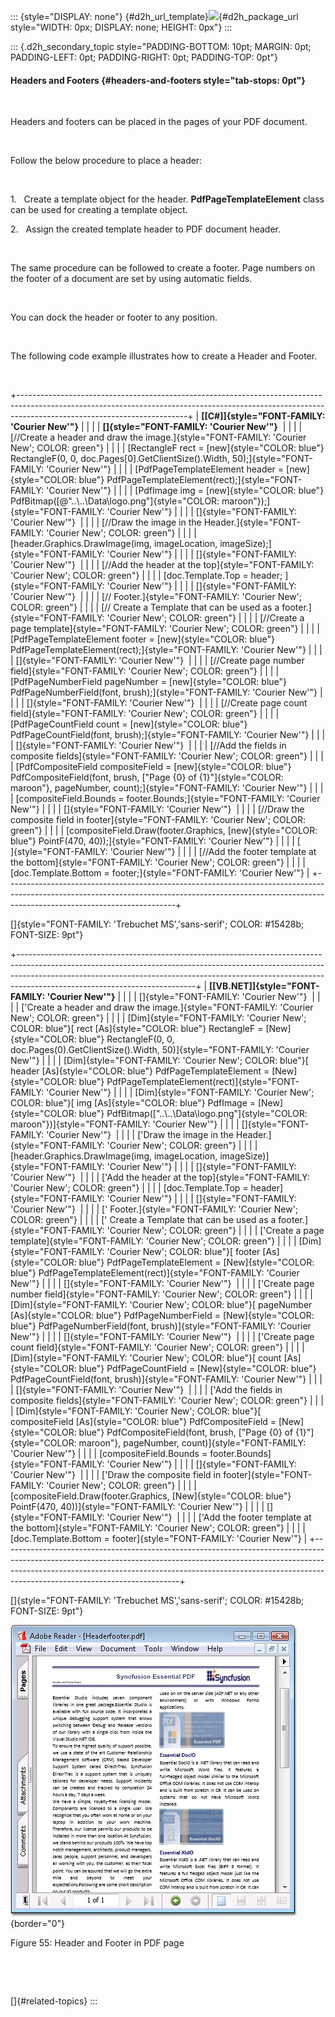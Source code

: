 ::: {style="DISPLAY: none"}
[](ms-xhelp:///?Id=d2h_url_template){#d2h_url_template}![](!package_url!){#d2h_package_url style="WIDTH: 0px; DISPLAY: none; HEIGHT: 0px"}
:::

::: {.d2h_secondary_topic style="PADDING-BOTTOM: 10pt; MARGIN: 0pt; PADDING-LEFT: 0pt; PADDING-RIGHT: 0pt; PADDING-TOP: 0pt"}
#### Headers and Footers {#headers-and-footers style="tab-stops: 0pt"}

 

Headers and footers can be placed in the pages of your PDF document.

 

Follow the below procedure to place a header:

 

1.   Create a template object for the header. **PdfPageTemplateElement** class can be used for creating a template object.

2.   Assign the created template header to PDF document header.

 

The same procedure can be followed to create a footer. Page numbers on the footer of a document are set by using automatic fields.

 

You can dock the header or footer to any position.

 

The following code example illustrates how to create a Header and Footer.

 

+------------------------------------------------------------------------------------------------------------------------------------------------------------------------------------------------------+
| **[\[C#\]]{style="FONT-FAMILY: 'Courier New'"}**                                                                                                                                                     |
|                                                                                                                                                                                                      |
| **[]{style="FONT-FAMILY: 'Courier New'"}**                                                                                                                                                           |
|                                                                                                                                                                                                      |
| [//Create a header and draw the image.]{style="FONT-FAMILY: 'Courier New'; COLOR: green"}                                                                                                            |
|                                                                                                                                                                                                      |
| [RectangleF rect = [new]{style="COLOR: blue"} RectangleF(0, 0, doc.Pages\[0\].GetClientSize().Width, 50);]{style="FONT-FAMILY: 'Courier New'"}                                                       |
|                                                                                                                                                                                                      |
| [PdfPageTemplateElement header = [new]{style="COLOR: blue"} PdfPageTemplateElement(rect);]{style="FONT-FAMILY: 'Courier New'"}                                                                       |
|                                                                                                                                                                                                      |
| [PdfImage img = [new]{style="COLOR: blue"} PdfBitmap([@\"..\\..\\Data\\logo.png\"]{style="COLOR: maroon"});]{style="FONT-FAMILY: 'Courier New'"}                                                     |
|                                                                                                                                                                                                      |
| []{style="FONT-FAMILY: 'Courier New'"}                                                                                                                                                               |
|                                                                                                                                                                                                      |
| [//Draw the image in the Header.]{style="FONT-FAMILY: 'Courier New'; COLOR: green"}                                                                                                                  |
|                                                                                                                                                                                                      |
| [header.Graphics.DrawImage(img, imageLocation, imageSize);]{style="FONT-FAMILY: 'Courier New'"}                                                                                                      |
|                                                                                                                                                                                                      |
| []{style="FONT-FAMILY: 'Courier New'"}                                                                                                                                                               |
|                                                                                                                                                                                                      |
| [//Add the header at the top]{style="FONT-FAMILY: 'Courier New'; COLOR: green"}                                                                                                                      |
|                                                                                                                                                                                                      |
| [doc.Template.Top = header; ]{style="FONT-FAMILY: 'Courier New'"}                                                                                                                                    |
|                                                                                                                                                                                                      |
| []{style="FONT-FAMILY: 'Courier New'"}                                                                                                                                                               |
|                                                                                                                                                                                                      |
| [// Footer.]{style="FONT-FAMILY: 'Courier New'; COLOR: green"}                                                                                                                                       |
|                                                                                                                                                                                                      |
| [// Create a Template that can be used as a footer.]{style="FONT-FAMILY: 'Courier New'; COLOR: green"}                                                                                               |
|                                                                                                                                                                                                      |
| [//Create a page template]{style="FONT-FAMILY: 'Courier New'; COLOR: green"}                                                                                                                         |
|                                                                                                                                                                                                      |
| [PdfPageTemplateElement footer = [new]{style="COLOR: blue"} PdfPageTemplateElement(rect);]{style="FONT-FAMILY: 'Courier New'"}                                                                       |
|                                                                                                                                                                                                      |
| []{style="FONT-FAMILY: 'Courier New'"}                                                                                                                                                               |
|                                                                                                                                                                                                      |
| [//Create page number field]{style="FONT-FAMILY: 'Courier New'; COLOR: green"}                                                                                                                       |
|                                                                                                                                                                                                      |
| [PdfPageNumberField pageNumber = [new]{style="COLOR: blue"} PdfPageNumberField(font, brush);]{style="FONT-FAMILY: 'Courier New'"}                                                                    |
|                                                                                                                                                                                                      |
| []{style="FONT-FAMILY: 'Courier New'"}                                                                                                                                                               |
|                                                                                                                                                                                                      |
| [//Create page count field]{style="FONT-FAMILY: 'Courier New'; COLOR: green"}                                                                                                                        |
|                                                                                                                                                                                                      |
| [PdfPageCountField count = [new]{style="COLOR: blue"} PdfPageCountField(font, brush);]{style="FONT-FAMILY: 'Courier New'"}                                                                           |
|                                                                                                                                                                                                      |
| []{style="FONT-FAMILY: 'Courier New'"}                                                                                                                                                               |
|                                                                                                                                                                                                      |
| [//Add the fields in composite fields]{style="FONT-FAMILY: 'Courier New'; COLOR: green"}                                                                                                             |
|                                                                                                                                                                                                      |
| [PdfCompositeField compositeField = [new]{style="COLOR: blue"} PdfCompositeField(font, brush, [\"Page {0} of {1}\"]{style="COLOR: maroon"}, pageNumber, count);]{style="FONT-FAMILY: 'Courier New'"} |
|                                                                                                                                                                                                      |
| [compositeField.Bounds = footer.Bounds;]{style="FONT-FAMILY: 'Courier New'"}                                                                                                                         |
|                                                                                                                                                                                                      |
| []{style="FONT-FAMILY: 'Courier New'"}                                                                                                                                                               |
|                                                                                                                                                                                                      |
| [//Draw the composite field in footer]{style="FONT-FAMILY: 'Courier New'; COLOR: green"}                                                                                                             |
|                                                                                                                                                                                                      |
| [compositeField.Draw(footer.Graphics, [new]{style="COLOR: blue"} PointF(470, 40));]{style="FONT-FAMILY: 'Courier New'"}                                                                              |
|                                                                                                                                                                                                      |
| [           ]{style="FONT-FAMILY: 'Courier New'"}                                                                                                                                                    |
|                                                                                                                                                                                                      |
| [//Add the footer template at the bottom]{style="FONT-FAMILY: 'Courier New'; COLOR: green"}                                                                                                          |
|                                                                                                                                                                                                      |
| [doc.Template.Bottom = footer;]{style="FONT-FAMILY: 'Courier New'"}                                                                                                                                  |
+------------------------------------------------------------------------------------------------------------------------------------------------------------------------------------------------------+

[]{style="FONT-FAMILY: 'Trebuchet MS','sans-serif'; COLOR: #15428b; FONT-SIZE: 9pt"} 

+--------------------------------------------------------------------------------------------------------------------------------------------------------------------------------------------------------------------------------------------------------------------------------------+
| **[\[VB.NET\]]{style="FONT-FAMILY: 'Courier New'"}**                                                                                                                                                                                                                                 |
|                                                                                                                                                                                                                                                                                      |
| []{style="FONT-FAMILY: 'Courier New'"}                                                                                                                                                                                                                                               |
|                                                                                                                                                                                                                                                                                      |
| [\'Create a header and draw the image.]{style="FONT-FAMILY: 'Courier New'; COLOR: green"}                                                                                                                                                                                            |
|                                                                                                                                                                                                                                                                                      |
| [Dim]{style="FONT-FAMILY: 'Courier New'; COLOR: blue"}[ rect [As]{style="COLOR: blue"} RectangleF = [New]{style="COLOR: blue"} RectangleF(0, 0, doc.Pages(0).GetClientSize().Width, 50)]{style="FONT-FAMILY: 'Courier New'"}                                                         |
|                                                                                                                                                                                                                                                                                      |
| [Dim]{style="FONT-FAMILY: 'Courier New'; COLOR: blue"}[ header [As]{style="COLOR: blue"} PdfPageTemplateElement = [New]{style="COLOR: blue"} PdfPageTemplateElement(rect)]{style="FONT-FAMILY: 'Courier New'"}                                                                       |
|                                                                                                                                                                                                                                                                                      |
| [Dim]{style="FONT-FAMILY: 'Courier New'; COLOR: blue"}[ img [As]{style="COLOR: blue"} PdfImage = [New]{style="COLOR: blue"} PdfBitmap([\"..\\..\\Data\\logo.png\"]{style="COLOR: maroon"})]{style="FONT-FAMILY: 'Courier New'"}                                                      |
|                                                                                                                                                                                                                                                                                      |
| []{style="FONT-FAMILY: 'Courier New'"}                                                                                                                                                                                                                                               |
|                                                                                                                                                                                                                                                                                      |
| [\'Draw the image in the Header.]{style="FONT-FAMILY: 'Courier New'; COLOR: green"}                                                                                                                                                                                                  |
|                                                                                                                                                                                                                                                                                      |
| [header.Graphics.DrawImage(img, imageLocation, imageSize)]{style="FONT-FAMILY: 'Courier New'"}                                                                                                                                                                                       |
|                                                                                                                                                                                                                                                                                      |
| []{style="FONT-FAMILY: 'Courier New'"}                                                                                                                                                                                                                                               |
|                                                                                                                                                                                                                                                                                      |
| [\'Add the header at the top]{style="FONT-FAMILY: 'Courier New'; COLOR: green"}                                                                                                                                                                                                      |
|                                                                                                                                                                                                                                                                                      |
| [doc.Template.Top = header]{style="FONT-FAMILY: 'Courier New'"}                                                                                                                                                                                                                      |
|                                                                                                                                                                                                                                                                                      |
| []{style="FONT-FAMILY: 'Courier New'"}                                                                                                                                                                                                                                               |
|                                                                                                                                                                                                                                                                                      |
| [\' Footer.]{style="FONT-FAMILY: 'Courier New'; COLOR: green"}                                                                                                                                                                                                                       |
|                                                                                                                                                                                                                                                                                      |
| [\' Create a Template that can be used as a footer.]{style="FONT-FAMILY: 'Courier New'; COLOR: green"}                                                                                                                                                                               |
|                                                                                                                                                                                                                                                                                      |
| [\'Create a page template]{style="FONT-FAMILY: 'Courier New'; COLOR: green"}                                                                                                                                                                                                         |
|                                                                                                                                                                                                                                                                                      |
| [Dim]{style="FONT-FAMILY: 'Courier New'; COLOR: blue"}[ footer [As]{style="COLOR: blue"} PdfPageTemplateElement = [New]{style="COLOR: blue"} PdfPageTemplateElement(rect)]{style="FONT-FAMILY: 'Courier New'"}                                                                       |
|                                                                                                                                                                                                                                                                                      |
| []{style="FONT-FAMILY: 'Courier New'"}                                                                                                                                                                                                                                               |
|                                                                                                                                                                                                                                                                                      |
| [\'Create page number field]{style="FONT-FAMILY: 'Courier New'; COLOR: green"}                                                                                                                                                                                                       |
|                                                                                                                                                                                                                                                                                      |
| [Dim]{style="FONT-FAMILY: 'Courier New'; COLOR: blue"}[ pageNumber [As]{style="COLOR: blue"} PdfPageNumberField = [New]{style="COLOR: blue"} PdfPageNumberField(font, brush)]{style="FONT-FAMILY: 'Courier New'"}                                                                    |
|                                                                                                                                                                                                                                                                                      |
| []{style="FONT-FAMILY: 'Courier New'"}                                                                                                                                                                                                                                               |
|                                                                                                                                                                                                                                                                                      |
| [\'Create page count field]{style="FONT-FAMILY: 'Courier New'; COLOR: green"}                                                                                                                                                                                                        |
|                                                                                                                                                                                                                                                                                      |
| [Dim]{style="FONT-FAMILY: 'Courier New'; COLOR: blue"}[ count [As]{style="COLOR: blue"} PdfPageCountField = [New]{style="COLOR: blue"} PdfPageCountField(font, brush)]{style="FONT-FAMILY: 'Courier New'"}                                                                           |
|                                                                                                                                                                                                                                                                                      |
| []{style="FONT-FAMILY: 'Courier New'"}                                                                                                                                                                                                                                               |
|                                                                                                                                                                                                                                                                                      |
| [\'Add the fields in composite fields]{style="FONT-FAMILY: 'Courier New'; COLOR: green"}                                                                                                                                                                                             |
|                                                                                                                                                                                                                                                                                      |
| [Dim]{style="FONT-FAMILY: 'Courier New'; COLOR: blue"}[ compositeField [As]{style="COLOR: blue"} PdfCompositeField = [New]{style="COLOR: blue"} PdfCompositeField(font, brush, [\"Page {0} of {1}\"]{style="COLOR: maroon"}, pageNumber, count)]{style="FONT-FAMILY: 'Courier New'"} |
|                                                                                                                                                                                                                                                                                      |
| [compositeField.Bounds = footer.Bounds]{style="FONT-FAMILY: 'Courier New'"}                                                                                                                                                                                                          |
|                                                                                                                                                                                                                                                                                      |
| []{style="FONT-FAMILY: 'Courier New'"}                                                                                                                                                                                                                                               |
|                                                                                                                                                                                                                                                                                      |
| [\'Draw the composite field in footer]{style="FONT-FAMILY: 'Courier New'; COLOR: green"}                                                                                                                                                                                             |
|                                                                                                                                                                                                                                                                                      |
| [compositeField.Draw(footer.Graphics, [New]{style="COLOR: blue"} PointF(470, 40))]{style="FONT-FAMILY: 'Courier New'"}                                                                                                                                                               |
|                                                                                                                                                                                                                                                                                      |
| []{style="FONT-FAMILY: 'Courier New'"}                                                                                                                                                                                                                                               |
|                                                                                                                                                                                                                                                                                      |
| [\'Add the footer template at the bottom]{style="FONT-FAMILY: 'Courier New'; COLOR: green"}                                                                                                                                                                                          |
|                                                                                                                                                                                                                                                                                      |
| [doc.Template.Bottom = footer]{style="FONT-FAMILY: 'Courier New'"}                                                                                                                                                                                                                   |
+--------------------------------------------------------------------------------------------------------------------------------------------------------------------------------------------------------------------------------------------------------------------------------------+

[]{style="FONT-FAMILY: 'Trebuchet MS','sans-serif'; COLOR: #15428b; FONT-SIZE: 9pt"} 

![](ImagesExt/image22_66.jpg){border="0"}

Figure 55: Header and Footer in PDF page

 

 

[]{#related-topics}
:::

